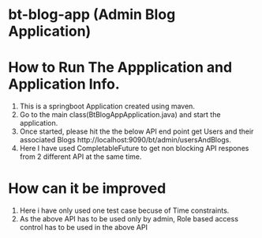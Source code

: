 # bt-blog-app (Admin Blog Application)

# How to Run The Appplication and Application Info.

1. This is a springboot Application created using maven.
2. Go to the main class(BtBlogAppApplication.java) and start the application.
3. Once started, please hit the the below API end point get Users and their associated Blogs
   http://localhost:9090/bt/admin/usersAndBlogs.
4. Here I have used CompletableFuture to get  non blocking API respones from 2 different API at the same time.

# How can it be improved
1. Here i have only used one test case becuse of Time constraints.
2. As the above API has to be used only by admin, Role based access control has to be used in the above API


